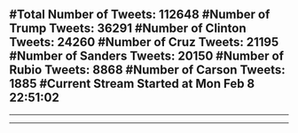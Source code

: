 #Total Number of Tweets: 112648 
#Number of Trump Tweets: 36291
#Number of Clinton Tweets: 24260
#Number of Cruz Tweets: 21195
#Number of Sanders Tweets: 20150
#Number of Rubio Tweets: 8868
#Number of Carson Tweets: 1885
#Current Stream Started at Mon Feb  8 22:51:02
---
---
---
